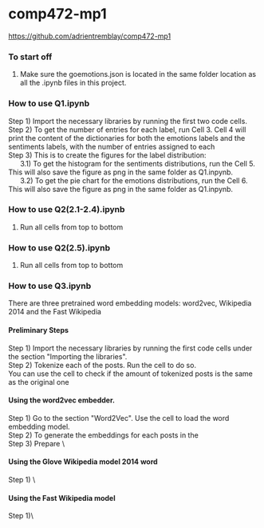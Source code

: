 # comp472-mp1

https://github.com/adrientremblay/comp472-mp1

### To start off
1. Make sure the goemotions.json is located in the same folder location as all the .ipynb files in this project.

### How to use Q1.ipynb
Step 1) Import the necessary libraries by running the first two code cells.\
Step 2) To get the number of entries for each label, run Cell 3. Cell 4 will print the content of the 
        dictionaries for both the emotions labels and the sentiments labels, with the number of entries assigned to each\
Step 3) This is to create the figures for the label distribution:\
&nbsp;&nbsp;&nbsp;&nbsp;&nbsp;&nbsp;3.1) To get the histogram for the sentiments distributions, run the Cell 5. This will also save the figure as png in the same folder as Q1.inpynb.\
&nbsp;&nbsp;&nbsp;&nbsp;&nbsp;&nbsp;3.2) To get the pie chart for the emotions distributions, run the Cell 6. This will also save the figure as png in the same folder as Q1.inpynb.

### How to use Q2(2.1-2.4).ipynb
1. Run all cells from top to bottom

### How to use Q2(2.5).ipynb
1. Run all cells from top to bottom

### How to use Q3.ipynb
There are three pretrained word embedding models: word2vec, Wikipedia 2014 and the Fast Wikipedia 
#### Preliminary Steps
Step 1) Import the necessary libraries by running the first code cells under the section "Importing the libraries".\
Step 2) Tokenize each of the posts. Run the cell to do so.\
You can use the cell to check if the amount of tokenized posts is the same as the original one
#### Using the word2vec embedder.
Step 1) Go to the section "Word2Vec". Use the cell to load the word embedding model.\
Step 2) To generate the embeddings for each posts in the \
Step 3) Prepare \
#### Using the Glove Wikipedia model 2014 word 
Step 1) \

#### Using the Fast Wikipedia model
Step 1)\

